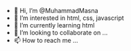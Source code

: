 - 👋 Hi, I’m @MuhammadMasna
- 👀 I’m interested in html, css, javascript
- 🌱 I’m currently learning html
- 💞️ I’m looking to collaborate on ...
- 📫 How to reach me ...

<!---
MuhammadMasna/MuhammadMasna is a ✨ special ✨ repository because its `README.md` (this file) appears on your GitHub profile.
You can click the Preview link to take a look at your changes.
--->
